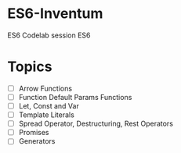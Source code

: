# ES6-Inventum
ES6 Codelab session ES6

# Topics

- [ ] Arrow Functions
- [ ] Function Default Params Functions
- [ ] Let, Const and Var
- [ ] Template Literals
- [ ] Spread Operator, Destructuring, Rest Operators
- [ ] Promises
- [ ] Generators
